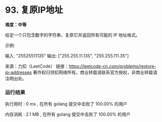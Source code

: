 # 93. 复原IP地址

**难度：中等**


给定一个只包含数字的字符串，复原它并返回所有可能的 IP 地址格式。

示例:

输入: "25525511135"
输出: ["255.255.11.135", "255.255.111.35"]


来源：力扣（LeetCode）
链接：https://leetcode-cn.com/problems/restore-ip-addresses
著作权归领扣网络所有。商业转载请联系官方授权，非商业转载请注明出处。


### 运行结果

执行用时 : 0 ms , 在所有 golang 提交中击败了 100.00% 的用户

内存消耗 : 2.1 MB , 在所有 golang 提交中击败了 100.00% 的用户